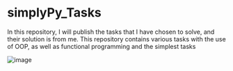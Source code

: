 # simplyPy_Tasks
In this repository, I will publish the tasks that I have chosen to solve, and their solution is from me. 
This repository contains various tasks with the use of OOP, as well as functional programming and the simplest tasks


![image](https://user-images.githubusercontent.com/108310900/179837148-345762ed-b457-4d3d-ac72-794f94b877c9.png)
